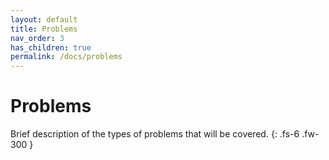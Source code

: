 ```yaml
---
layout: default
title: Problems
nav_order: 3
has_children: true
permalink: /docs/problems
---
```


# Problems

Brief description of the types of problems that will be covered.
{: .fs-6 .fw-300 }
